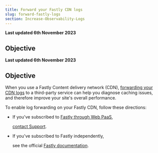 ```yaml
---
title: Forward your Fastly CDN logs
slug: forward-fastly-logs
section: Increase-Observability-Logs
---
```


**Last updated 6th November 2023**



## Objective  

**Last updated 6th November 2023**



## Objective  

When you use a Fastly Content delivery network (CDN),
[forwarding your CDN logs](https://docs.fastly.com/en/guides/about-fastlys-realtime-log-streaming-features) to a third-party service
can help you diagnose caching issues,
and therefore improve your site's overall performance.

To enable log forwarding on your Fastly CDN,
follow these directions:

- If you've subscribed to [Fastly through Web PaaS](../../domains/cdn/managed-fastly.md),


  [contact Support](https://console.platform.sh/-/users/~/tickets/open).

- If you've subscribed to Fastly independently,


  see the official [Fastly documentation](https://developer.fastly.com/reference/api/logging/).
